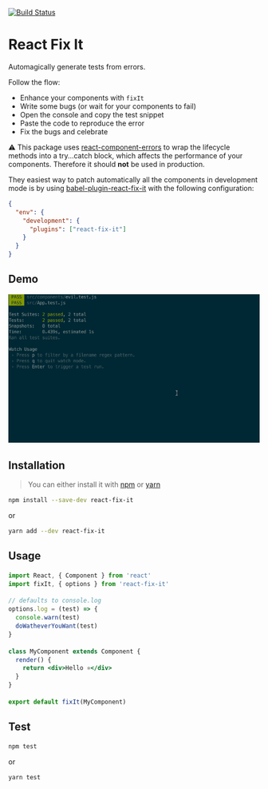 [![Build Status](https://travis-ci.org/MicheleBertoli/react-fix-it.svg?branch=master)](https://travis-ci.org/MicheleBertoli/react-fix-it)

# React Fix It
Automagically generate tests from errors.

Follow the flow:

- Enhance your components with `fixIt`
- Write some bugs (or wait for your components to fail)
- Open the console and copy the test snippet
- Paste the code to reproduce the error
- Fix the bugs and celebrate

:warning: This package uses [react-component-errors](https://github.com/staxmanade/react-component-errors) to wrap the lifecycle methods into a try...catch block, which affects the performance of your components. Therefore it should **not** be used in production.

They easiest way to patch automatically all the components in development mode is by using [babel-plugin-react-fix-it](https://github.com/MicheleBertoli/babel-plugin-react-fix-it) with the following configuration:
```json
{
  "env": {
    "development": {
      "plugins": ["react-fix-it"]
    }
  }
}
```

## Demo

![Demo](demo.gif)

## Installation

> You can either install it with [npm](https://nodejs.org/en/) or [yarn](https://yarnpkg.com/)

```sh
npm install --save-dev react-fix-it
```
or
```sh
yarn add --dev react-fix-it
```

## Usage

```jsx
import React, { Component } from 'react'
import fixIt, { options } from 'react-fix-it'

// defaults to console.log
options.log = (test) => {
  console.warn(test)
  doWatheverYouWant(test)
}

class MyComponent extends Component {
  render() {
    return <div>Hello ⚛</div>
  }
}

export default fixIt(MyComponent)
```

## Test
```sh
npm test
```
or

```sh
yarn test
```
